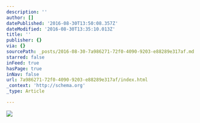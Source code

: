 ```yaml
---
description: ''
author: []
datePublished: '2016-08-30T13:50:08.357Z'
dateModified: '2016-08-30T13:35:10.013Z'
title: ''
publisher: {}
via: {}
sourcePath: _posts/2016-08-30-7a986271-72f0-4090-9203-e88289e317af.md
starred: false
inFeed: true
hasPage: true
inNav: false
url: 7a986271-72f0-4090-9203-e88289e317af/index.html
_context: 'http://schema.org'
_type: Article

---
```

![](https://the-grid-user-content.s3-us-west-2.amazonaws.com/91d8a021-c49d-4d0e-8aa5-490453c0fa38.jpg)